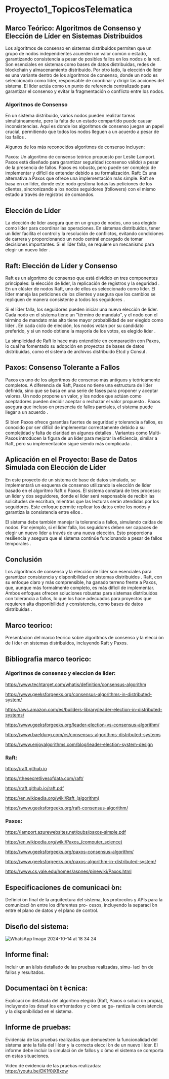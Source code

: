 # Proyecto1_TopicosTelematica



## Marco Teórico: Algoritmos de Consenso y Elección de Líder en Sistemas Distribuidos
Los algoritmos de consenso en sistemas distribuidos permiten que un grupo de nodos independientes acuerden un valor común o estado, garantizando consistencia a pesar de posibles fallos en los nodos o la red. Son esenciales en sistemas como bases de datos distribuidas, redes de blockchain y almacenamiento distribuido. Por otro lado, la elección de líder es una variante dentro de los algoritmos de consenso, donde un nodo es seleccionado como líder, responsable de coordinar y dirigir las acciones del sistema. El líder actúa como un punto de referencia centralizado para garantizar el consenso y evitar la fragmentación o conflicto entre los nodos.

### Algoritmos de Consenso
En un sistema distribuido, varios nodos pueden realizar tareas simultáneamente, pero la falta de un estado compartido puede causar inconsistencias. Aquí es donde los algoritmos de consenso juegan un papel crucial, permitiendo que todos los nodos lleguen a un acuerdo a pesar de los fallos .

Algunos de los más reconocidos algoritmos de consenso incluyen:

Paxos: Un algoritmo de consenso teórico propuesto por Leslie Lamport. Paxos está diseñado para garantizar seguridad (consenso válido) a pesar de la presencia de fallos. Paxos es robusto, pero puede ser complejo de implementar y difícil de entender debido a su formalización.
Raft: Es una alternativa a Paxos que ofrece una implementación más simple. Raft se basa en un líder, donde este nodo gestiona todas las peticiones de los clientes, sincronizando a los nodos seguidores (followers) con el mismo estado a través de registros de comandos.

## Elección de Líder
La elección de líder asegura que en un grupo de nodos, uno sea elegido como líder para coordinar las operaciones. En sistemas distribuidos, tener un líder facilita el control y la resolución de conflictos, evitando condiciones de carrera y proporcionando un nodo central encargado de tomar decisiones importantes. Si el líder falla, se requiere un mecanismo para elegir un nuevo líder .

## Raft: Elección de Líder y Consenso
Raft es un algoritmo de consenso que está dividido en tres componentes principales: la elección de líder, la replicación de registros y la seguridad . En un clúster de nodos Raft, uno de ellos es seleccionado como líder. El líder maneja las peticiones de los clientes y asegura que los cambios se repliquen de manera consistente a todos los seguidores .

Si el líder falla, los seguidores pueden iniciar una nueva elección de líder. Cada nodo en el sistema tiene un "término de mandato", y el nodo con el término de mandato más alto tiene mayor probabilidad de ser elegido como líder . En cada ciclo de elección, los nodos votan por su candidato preferido, y si un nodo obtiene la mayoría de los votos, es elegido líder .

La simplicidad de Raft lo hace más entendible en comparación con Paxos, lo cual ha fomentado su adopción en proyectos de bases de datos distribuidas, como el sistema de archivos distribuido Etcd y Consul .

## Paxos: Consenso Tolerante a Fallos
Paxos es uno de los algoritmos de consenso más antiguos y teóricamente completos. A diferencia de Raft, Paxos no tiene una estructura de líder definida, sino que se basa en una serie de fases para proponer y aceptar valores. Un nodo propone un valor, y los nodos que actúan como aceptadores pueden decidir aceptar o rechazar el valor propuesto . Paxos asegura que incluso en presencia de fallos parciales, el sistema puede llegar a un acuerdo .

Si bien Paxos ofrece garantías fuertes de seguridad y tolerancia a fallos, es conocido por ser difícil de implementar correctamente debido a su complejidad y falta de claridad en algunos detalles . Variantes como Multi-Paxos introducen la figura de un líder para mejorar la eficiencia, similar a Raft, pero su implementación sigue siendo más complicada .

## Aplicación en el Proyecto: Base de Datos Simulada con Elección de Líder
En este proyecto de un sistema de base de datos simulado, se implementará un esquema de consenso utilizando la elección de líder basado en el algoritmo Raft o Paxos. El sistema constará de tres procesos: un líder y dos seguidores, donde el líder será responsable de recibir las solicitudes de escritura, mientras que las lecturas serán atendidas por los seguidores. Este enfoque permite replicar los datos entre los nodos y garantiza la consistencia entre ellos .

El sistema debe también manejar la tolerancia a fallos, simulando caídas de nodos. Por ejemplo, si el líder falla, los seguidores deben ser capaces de elegir un nuevo líder a través de una nueva elección. Esto proporciona resiliencia y asegura que el sistema continúe funcionando a pesar de fallos temporales .

## Conclusión
Los algoritmos de consenso y la elección de líder son esenciales para garantizar consistencia y disponibilidad en sistemas distribuidos . Raft, con su enfoque claro y más comprensible, ha ganado terreno frente a Paxos, que, aunque más formalmente completo, es más difícil de implementar. Ambos enfoques ofrecen soluciones robustas para sistemas distribuidos con tolerancia a fallos, lo que los hace adecuados para proyectos que requieren alta disponibilidad y consistencia, como bases de datos distribuidas .
## Marco teorico: 
Presentacion del marco teorico sobre algoritmos de consenso
y la elecci ́on de l ́ıder en sistemas distribuidos, incluyendo Raft y Paxos.

## Bibliografia marco teorico: 

### Algoritmos de consenso y eleccion de lider:

https://www.techtarget.com/whatis/definition/consensus-algorithm

https://www.geeksforgeeks.org/consensus-algorithms-in-distributed-system/

https://aws.amazon.com/es/builders-library/leader-election-in-distributed-systems/

https://www.geeksforgeeks.org/leader-election-vs-consensus-algorithm/

https://www.baeldung.com/cs/consensus-algorithms-distributed-systems

https://www.enjoyalgorithms.com/blog/leader-election-system-design

### Raft:

https://raft.github.io

https://thesecretlivesofdata.com/raft/

https://raft.github.io/raft.pdf

https://en.wikipedia.org/wiki/Raft_(algorithm)

https://www.geeksforgeeks.org/raft-consensus-algorithm/

### Paxos:


https://lamport.azurewebsites.net/pubs/paxos-simple.pdf

https://en.wikipedia.org/wiki/Paxos_(computer_science)

https://www.geeksforgeeks.org/paxos-consensus-algorithm/

https://www.geeksforgeeks.org/paxos-algorithm-in-distributed-system/

https://www.cs.yale.edu/homes/aspnes/pinewiki/Paxos.html

## Especificaciones de comunicaci ́on: 
Definici ́on final de la arquitectura del
sistema, los protocolos y APIs para la comunicaci ́on entre los diferentes pro-
cesos, incluyendo la separaci ́on entre el plano de datos y el plano de control.

## Diseño del sistema: 

![WhatsApp Image 2024-10-14 at 18 34 24](https://github.com/user-attachments/assets/81eab16f-4173-43af-aff9-6a1ae6b563a1)


## Informe final: 
Incluir un an ́alisis detallado de las pruebas realizadas, simu-
laci ́on de fallos y resultados.

## Documentaci ́on t ́ecnica: 
Explicaci ́on detallada del algoritmo elegido (Raft,
Paxos o soluci ́on propia), incluyendo los desaf ́ıos enfrentados y c ́omo se ga-
rantiza la consistencia y la disponibilidad en el sistema.
## Informe de pruebas: 
Evidencia de las pruebas realizadas que demuestren
la funcionalidad del sistema ante la falla del l ́ıder y la correcta elecci ́on de un
nuevo l ́ıder. El informe debe incluir la simulaci ́on de fallos y c ́omo el sistema
se comporta en estas situaciones.

Video de evidencia de las pruebas realizadas: https://youtu.be/DK1f0jX8xow

